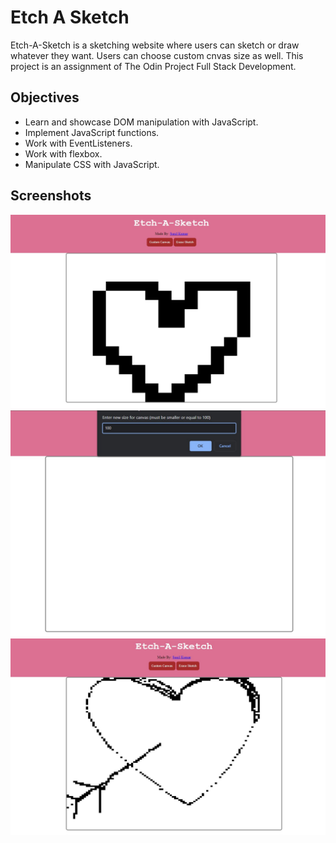 # Etch A Sketch
Etch-A-Sketch is a sketching website where users can sketch or draw whatever they want. Users can choose custom cnvas size as well. This project is an assignment of The Odin Project Full Stack Development.

## Objectives
* Learn and showcase DOM manipulation with JavaScript.
* Implement JavaScript functions.
* Work with EventListeners.
* Work with flexbox.
* Manipulate CSS with JavaScript.

## Screenshots
![starting_page](./images/starting_page.jpg)
![custom_canvas](./images/custom_canvas_size.jpg)
![final_custom_page](./images/new_canvas.jpg)
